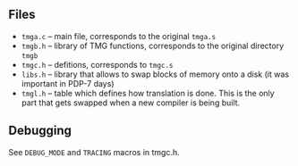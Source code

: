 Files
--

 - `tmga.c` – main file, corresponds to the original `tmga.s`
 - `tmgb.h` – library of TMG functions, corresponds to the original directory `tmgb`
 - `tmgc.h` – defitions, corresponds to `tmgc.s`
 - `libs.h` – library that allows to swap blocks of memory onto a disk (it was important in PDP-7 days)
 - `tmgl.h` – table which defines how translation is done. This is the only part that gets swapped when a new compiler is being built.

Debugging
--

See `DEBUG_MODE` and `TRACING` macros in tmgc.h.
